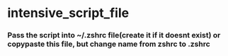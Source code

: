 # intensive_script_file

### Pass the script into ~/.zshrc file(create it if it doesnt exist) or copypaste this file, but change name from zshrc to .zshrc

